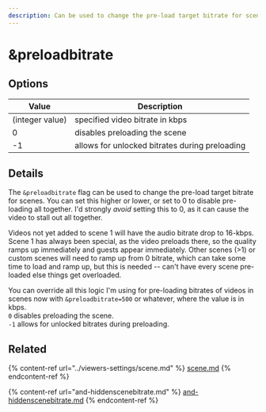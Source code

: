 ```yaml
---
description: Can be used to change the pre-load target bitrate for scenes
---
```


# \&preloadbitrate

## Options

| Value           | Description                                    |
| --------------- | ---------------------------------------------- |
| (integer value) | specified video bitrate in kbps                |
| 0               | disables preloading the scene                  |
| -1              | allows for unlocked bitrates during preloading |

## Details

The `&preloadbitrate` flag can be used to change the pre-load target bitrate for scenes. You can set this higher or lower, or set to 0 to disable pre-loading all together. I'd strongly _avoid_ setting this to 0, as it can cause the video to stall out all together.

Videos not yet added to scene 1 will have the audio bitrate drop to 16-kbps. Scene 1 has always been special, as the video preloads there, so the quality ramps up immediately and guests appear immediately. Other scenes (>1) or custom scenes will need to ramp up from 0 bitrate, which can take some time to load and ramp up, but this is needed -- can't have every scene pre-loaded else things get overloaded.

You can override all this logic I'm using for pre-loading bitrates of videos in scenes now with `&preloadbitrate=500` or whatever, where the value is in kbps.\
`0` disables preloading the scene.\
`-1` allows for unlocked bitrates during preloading.

## Related

{% content-ref url="../viewers-settings/scene.md" %}
[scene.md](../viewers-settings/scene.md)
{% endcontent-ref %}

{% content-ref url="and-hiddenscenebitrate.md" %}
[and-hiddenscenebitrate.md](and-hiddenscenebitrate.md)
{% endcontent-ref %}
